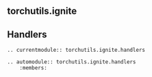 ## torchutils.ignite


## Handlers

```{eval-rst}
.. currentmodule:: torchutils.ignite.handlers

.. automodule:: torchutils.ignite.handlers
    :members:
```
